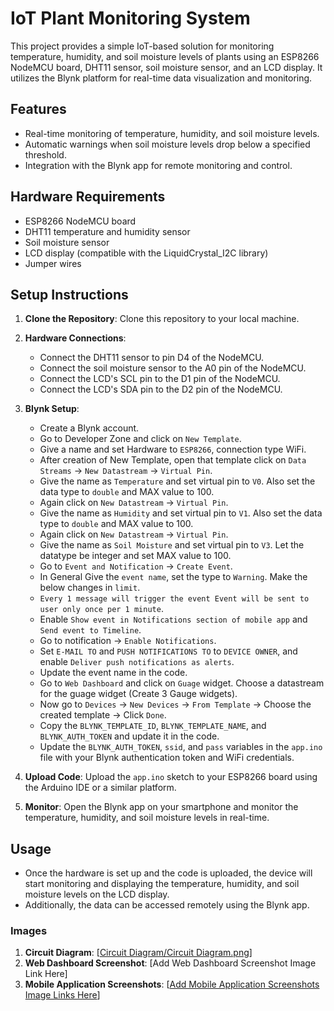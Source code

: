 # IoT Plant Monitoring System

This project provides a simple IoT-based solution for monitoring temperature, humidity, and soil moisture levels of plants using an ESP8266 NodeMCU board, DHT11 sensor, soil moisture sensor, and an LCD display. It utilizes the Blynk platform for real-time data visualization and monitoring.

## Features

- Real-time monitoring of temperature, humidity, and soil moisture levels.
- Automatic warnings when soil moisture levels drop below a specified threshold.
- Integration with the Blynk app for remote monitoring and control.

## Hardware Requirements

- ESP8266 NodeMCU board
- DHT11 temperature and humidity sensor
- Soil moisture sensor
- LCD display (compatible with the LiquidCrystal_I2C library)
- Jumper wires

## Setup Instructions

1. **Clone the Repository**: Clone this repository to your local machine.

2. **Hardware Connections**:
   - Connect the DHT11 sensor to pin D4 of the NodeMCU.
   - Connect the soil moisture sensor to the A0 pin of the NodeMCU.
   - Connect the LCD's SCL pin to the D1 pin of the NodeMCU.
   - Connect the LCD's SDA pin to the D2 pin of the NodeMCU.

3. **Blynk Setup**:
   - Create a Blynk account.
   - Go to Developer Zone and click on `New Template`.
   - Give a name and set Hardware to `ESP8266`, connection type WiFi.
   - After creation of New Template, open that template click on `Data Streams` -> `New Datastream` -> `Virtual Pin`.
   - Give the name as `Temperature` and set virtual pin to `V0`. Also set the data type to `double` and MAX value to 100.
   - Again click on `New Datastream` -> `Virtual Pin`.
   - Give the name as `Humidity` and set virtual pin to `V1`. Also set the data type to `double` and MAX value to 100.
   - Again click on `New Datastream` -> `Virtual Pin`.
   - Give the name as `Soil Moisture` and set virtual pin to `V3`. Let the datatype be integer and set MAX value to 100.
   - Go to `Event and Notification` -> `Create Event`.
   - In General Give the `event name`, set the type to `Warning`. Make the below changes in `limit`.
   - `Every 1 message will trigger the event Event will be sent to user only once per 1 minute`.
   - Enable `Show event in Notifications section of mobile app` and `Send event to Timeline`.
   - Go to notification -> `Enable Notifications`.
   - Set `E-MAIL TO` and `PUSH NOTIFICATIONS TO` to `DEVICE OWNER`, and enable `Deliver push notifications as alerts`.
   - Update the event name in the code.
   - Go to `Web Dashboard` and click on `Guage` widget. Choose a datastream for the guage widget (Create 3 Gauge widgets).
   - Now go to `Devices` -> `New Devices` -> `From Template` -> Choose the created template -> Click `Done`.
   - Copy the `BLYNK_TEMPLATE_ID`, `BLYNK_TEMPLATE_NAME`, and `BLYNK_AUTH_TOKEN` and update it in the code.
   - Update the `BLYNK_AUTH_TOKEN`, `ssid`, and `pass` variables in the `app.ino` file with your Blynk authentication token and WiFi credentials.

4. **Upload Code**: Upload the `app.ino` sketch to your ESP8266 board using the Arduino IDE or a similar platform.

5. **Monitor**: Open the Blynk app on your smartphone and monitor the temperature, humidity, and soil moisture levels in real-time.

## Usage

- Once the hardware is set up and the code is uploaded, the device will start monitoring and displaying the temperature, humidity, and soil moisture levels on the LCD display.
- Additionally, the data can be accessed remotely using the Blynk app.

### Images

1. **Circuit Diagram**: [[Circuit Diagram/Circuit Diagram.png](https://github.com/Anirudhabg/NodeMCU_Based_Soil_and_Weather_data_Monitoring_system/blob/342d7cdd6d77269daf3ae2c31612f1304c4e4c68/Circuit%20Diagram/Circuit%20Diagram.png)]
2. **Web Dashboard Screenshot**: [Add Web Dashboard Screenshot Image Link Here]
3. **Mobile Application Screenshots**: [[Add Mobile Application Screenshots Image Links Here](https://github.com/Anirudhabg/NodeMCU_Based_Soil_and_Weather_data_Monitoring_system/blob/342d7cdd6d77269daf3ae2c31612f1304c4e4c68/Application/Mobile%20Application.jpg)]
